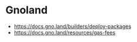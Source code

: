 # Gnoland
- https://docs.gno.land/builders/deploy-packages
- https://docs.gno.land/resources/gas-fees

